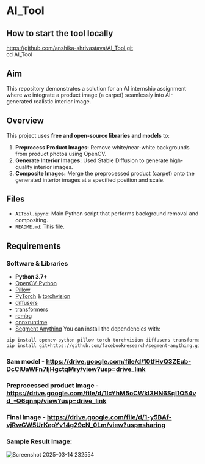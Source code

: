 # AI_Tool

## How to start the tool locally
https://github.com/anshika-shrivastava/AI_Tool.git  
cd AI_Tool

## Aim
This repository demonstrates a solution for an AI internship assignment where we integrate a product image (a carpet) seamlessly into AI-generated realistic interior image.

## Overview

This project uses **free and open-source libraries and models** to:
1. **Preprocess Product Images:** Remove white/near-white backgrounds from product photos using OpenCV.
2. **Generate Interior Images:** Used Stable Diffusion to generate high-quality interior images.
3. **Composite Images:** Merge the preprocessed product (carpet) onto the generated interior images at a specified position and scale.

## Files

- `AITool.ipynb`: Main Python script that performs background removal and compositing.
- `README.md`: This file.

## Requirements

### Software & Libraries

- **Python 3.7+**
- [OpenCV-Python](https://pypi.org/project/opencv-python/)
- [Pillow](https://pypi.org/project/Pillow/)
- [PyTorch](https://pytorch.org/) & [torchvision](https://pypi.org/project/torchvision/)
- [diffusers](https://github.com/huggingface/diffusers)
- [transformers](https://pypi.org/project/transformers/)
- [rembg](https://github.com/danielgatis/rembg)
- [onnxruntime](https://pypi.org/project/onnxruntime/)
- [Segment Anything](https://github.com/facebookresearch/segment-anything)
You can install the dependencies with:

```bash
pip install opencv-python pillow torch torchvision diffusers transformers rembg onnxruntime
pip install git+https://github.com/facebookresearch/segment-anything.git
```
### Sam model - https://drive.google.com/file/d/10tfHvQ3ZEub-DcCIUaWFn7IjHgctqMry/view?usp=drive_link
### Preprocessed product image - https://drive.google.com/file/d/1IcYhM5oCWkI3HN6Sql1O54vd_-Q6qnnp/view?usp=drive_link
### Final Image - https://drive.google.com/file/d/1-y5BAf-vjRwGW5UrKepYv14g29cN_0Lm/view?usp=sharing
### Sample Result Image:  
![Screenshot 2025-03-14 232554](https://github.com/user-attachments/assets/eaa633c1-8bfe-4035-bfaa-c7124ef97d46)

